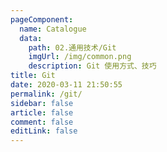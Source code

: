 ```yaml
---
pageComponent:
  name: Catalogue
  data:
    path: 02.通用技术/Git
    imgUrl: /img/common.png
    description: Git 使用方式、技巧
title: Git
date: 2020-03-11 21:50:55
permalink: /git/
sidebar: false
article: false
comment: false
editLink: false
---
```

